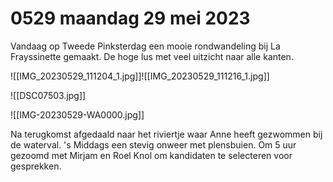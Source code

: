 # 0529 maandag 29 mei 2023
Vandaag op Tweede Pinksterdag een mooie rondwandeling bij La Frayssinette gemaakt. De hoge lus met veel uitzicht naar alle kanten. 

![[IMG_20230529_111204_1.jpg]]![[IMG_20230529_111216_1.jpg]]

![[DSC07503.jpg]]

![[IMG-20230529-WA0000.jpg]]

Na terugkomst afgedaald naar het riviertje waar Anne heeft gezwommen bij de waterval. 's Middags een stevig onweer met plensbuien. Om 5 uur gezoomd met Mirjam en Roel Knol om kandidaten te selecteren voor gesprekken.